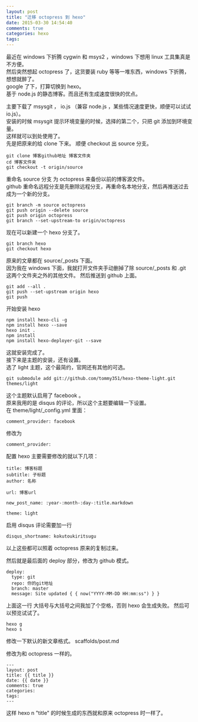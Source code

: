 ```yaml
---
layout: post
title: "迁移 octopress 到 hexo"
date: 2015-03-30 14:54:40
comments: true
categories: hexo
tags:
---
```

最近在 windows 下折腾 cygwin 和 msys2 ，windows 下想用 linux 工具集真是不方便。  
然后突然想起 octopress 了，这货要装 ruby 等等一堆东西，windows 下折腾，想想就醉了。  
google 了下，打算切换到 hexo。  
基于 node.js 的静态博客。而且还有生成速度很快的优点。  
  
主要下载了 msysgit ， io.js （兼容 node.js ，某些情况速度更快，顺便可以试试 io.js）。  
安装的时候 msysgit 提示环境变量的时候，选择的第二个，只把 git 添加到环境变量。  
这样就可以到处使用了。  
先是把原来的给 clone 下来。 顺便 checkout 出 source 分支。

    git clone 博客github地址 博客文件夹
    cd 博客文件夹
    git checkout -t origin/source

重命名 source 分支 为 octopress 来备份以前的博客源文件。  
github 重命名远程分支是先删除远程分支，再重命名本地分支，然后再推送过去成为一个新的分支。  

    git branch -m source octopress
    git push origin --delete source
    git push origin octopress
    git branch --set-upstream-to origin/octopress

现在可以新建一个  hexo 分支了。  

    git branch hexo
    git checkout hexo

原来的文章都在 source/_posts 下面。  
因为我在 windows 下面，我就打开文件夹手动删掉了除 source/_posts 和 .git 这两个文件夹之外的其他文件。
然后推送到 github 上面。

    git add --all .
    git push --set-upstream origin hexo
    git push

开始安装 hexo

    npm install hexo-cli -g
    npm install hexo --save
    hexo init .
    npm install
    npm install hexo-deployer-git --save
    
这就安装完成了。  
接下来是主题的安装，还有设置。  
选了 light 主题，这个最简约，官网还有其他的可选。  

    git submodule add git://github.com/tommy351/hexo-theme-light.git themes/light

这个主题默认启用了 facebook 。  
原来我用的是 disqus 的评论，所以这个主题要编辑一下设置。  
在 theme/light/_config.yml 里面：

    comment_provider: facebook 

修改为  

    comment_provider:

配置 hexo
主要需要修改的就以下几项：

    title: 博客标题
    subtitle: 子标题
    author: 名称
    
    url: 博客url
    
    new_post_name: :year-:month-:day-:title.markdown
    
    theme: light

启用 disqus 评论需要加一行

    disqus_shortname: kokutoukiritsugu

以上这些都可以照着 octopress 原来的复制过来。

然后就是最后面的 deploy 部分，修改为 github 模式。

    deploy:
      type: git
      repo: 你的git地址
      branch: master
      message: Site updated { { now("YYYY-MM-DD HH:mm:ss") } }

上面这一行 大括号与大括号之间我加了个空格，否则 hexo 会生成失败。
然后可以预览试试了。

    hexo g
    hexo s

修改一下默认的新文章格式。
scaffolds/post.md

修改为和 octopress 一样的。

    ---
    layout: post
    title: {{ title }}
    date: {{ date }}
    comments: true
    categories: 
    tags:
    ---

这样 hexo n "title" 的时候生成的东西就和原来 octopress 时一样了。